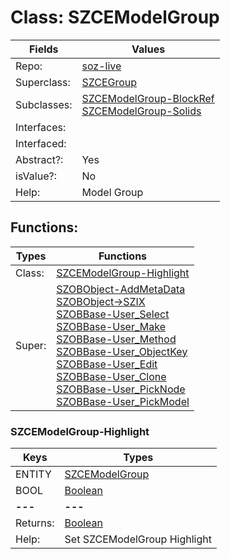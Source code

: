 
# Class:	SZCEModelGroup

| Fields | Values |
| --------- | --------- |
| Repo: | [soz-live](/repos/soz-live.html) |
| Superclass: | [SZCEGroup](SZCEGroup.html) |
| Subclasses: | [SZCEModelGroup-BlockRef](SZCEModelGroup-BlockRef.html) <br> [SZCEModelGroup-Solids](SZCEModelGroup-Solids.html) |
| Interfaces: |  |
| Interfaced: |  |
| Abstract?: | Yes |
| isValue?: | No |
| Help: | Model Group |


## Functions:

| Types | Functions |
| --------- | --------- |
| Class: | [SZCEModelGroup-Highlight](#SZCEModelGroup-Highlight) |
| Super: | [SZOBObject-AddMetaData](SZOBObject.html) <br> [SZOBObject->SZIX](SZOBObject.html) <br> [SZOBBase-User_Select](SZOBBase.html) <br> [SZOBBase-User_Make](SZOBBase.html) <br> [SZOBBase-User_Method](SZOBBase.html) <br> [SZOBBase-User_ObjectKey](SZOBBase.html) <br> [SZOBBase-User_Edit](SZOBBase.html) <br> [SZOBBase-User_Clone](SZOBBase.html) <br> [SZOBBase-User_PickNode](SZOBBase.html) <br> [SZOBBase-User_PickModel](SZOBBase.html) |


### SZCEModelGroup-Highlight

| Keys | Types |
| --------- | --------- |
| ENTITY | [SZCEModelGroup](SZCEModelGroup.html) |
| BOOL | [Boolean](Boolean.html) |
| **---** | **---** |
| Returns: | [Boolean](Boolean.html) |
| Help: | Set SZCEModelGroup Highlight |

